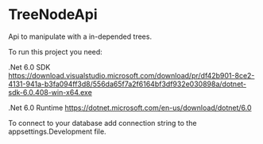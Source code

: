 # TreeNodeApi
Api to manipulate with a in-depended trees.

To run this project you need:

.Net 6.0 SDK https://download.visualstudio.microsoft.com/download/pr/df42b901-8ce2-4131-941a-b3fa094ff3d8/556da65f7a2f6164bf3df932e030898a/dotnet-sdk-6.0.408-win-x64.exe

.Net 6.0 Runtime https://dotnet.microsoft.com/en-us/download/dotnet/6.0

To connect to your database add connection string to the appsettings.Development file.
